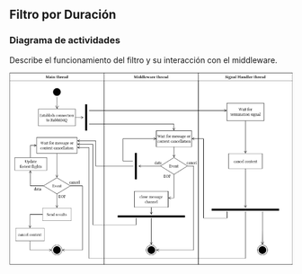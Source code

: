 ## Filtro por Duración

### Diagrama de actividades
Describe el funcionamiento del filtro y su interacción con el middleware.

![actividades](../../img/DiagramaActividadesQ3.png)
